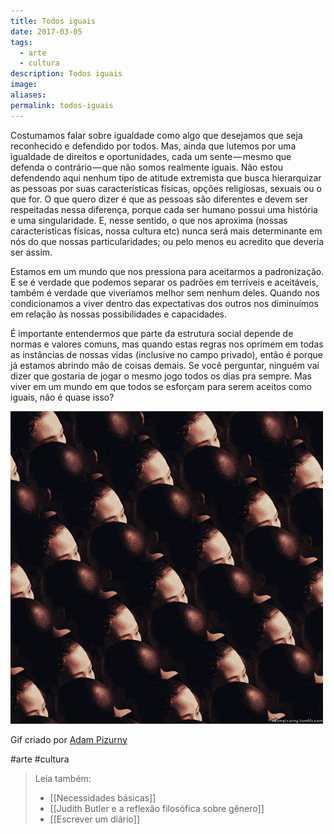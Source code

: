 ```yaml
---
title: Todos iguais
date: 2017-03-05
tags:
  - arte
  - cultura
description: Todos iguais
image: 
aliases:
permalink: todos-iguais
---
```

Costumamos falar sobre igualdade como algo que desejamos que seja reconhecido e defendido por todos. Mas, ainda que lutemos por uma igualdade de direitos e oportunidades, cada um sente — mesmo que defenda o contrário — que não somos realmente iguais. Não estou defendendo aqui nenhum tipo de atitude extremista que busca hierarquizar as pessoas por suas características físicas, opções religiosas, sexuais ou o que for. O que quero dizer é que as pessoas são diferentes e devem ser respeitadas nessa diferença, porque cada ser humano possui uma história e uma singularidade. E, nesse sentido, o que nos aproxima (nossas características físicas, nossa cultura etc) nunca será mais determinante em nós do que nossas particularidades; ou pelo menos eu acredito que deveria ser assim.

Estamos em um mundo que nos pressiona para aceitarmos a padronização. E se é verdade que podemos separar os padrões em terríveis e aceitáveis, também é verdade que viveríamos melhor sem nenhum deles. Quando nos condicionamos a viver dentro das expectativas dos outros nos diminuímos em relação às nossas possibilidades e capacidades.

É importante entendermos que parte da estrutura social depende de normas e valores comuns, mas quando estas regras nos oprimem em todas as instâncias de nossas vidas (inclusive no campo privado), então é porque já estamos abrindo mão de coisas demais. Se você perguntar, ninguém vai dizer que gostaria de jogar o mesmo jogo todos os dias pra sempre. Mas viver em um mundo em que todos se esforçam para serem aceitos como iguais, não é quase isso?

<img src="/assets/img/todos-iguais-medium.gif">

Gif criado por [Adam Pizurny](http://adampizurny.tumblr.com/)


#arte #cultura

> Leia também:
> - [[Necessidades básicas]]
> - [[Judith Butler e a reflexão filosófica sobre gênero]]
> - [[Escrever um diário]]
